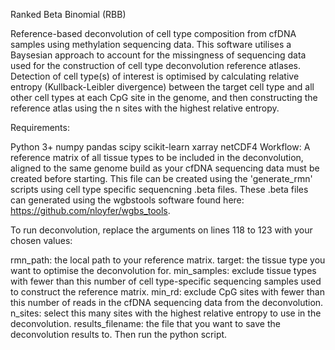 Ranked Beta Binomial (RBB)

Reference-based deconvolution of cell type composition from cfDNA samples using methylation sequencing data. This software utilises a Baysesian approach to account for the missingness of sequencing data used for the construction of cell type deconvolution reference atlases. Detection of cell type(s) of interest is optimised by calculating relative entropy (Kullback-Leibler divergence) between the target cell type and all other cell types at each CpG site in the genome, and then constructing the reference atlas using the n sites with the highest relative entropy.

Requirements:

Python 3+
numpy
pandas
scipy
scikit-learn
xarray
netCDF4
Workflow: A reference matrix of all tissue types to be included in the deconvolution, aligned to the same genome build as your cfDNA sequencing data must be created before starting. This file can be created using the 'generate_rmn' scripts using cell type specific sequencning .beta files. These .beta files can generated using the wgbstools software found here: https://github.com/nloyfer/wgbs_tools.

To run deconvolution, replace the arguments on lines 118 to 123 with your chosen values:

rmn_path: the local path to your reference matrix.
target: the tissue type you want to optimise the deconvolution for.
min_samples: exclude tissue types with fewer than this number of cell type-specific sequencing samples used to construct the reference matrix.
min_rd: exclude CpG sites with fewer than this number of reads in the cfDNA sequencing data from the deconvolution.
n_sites: select this many sites with the highest relative entropy to use in the deconvolution.
results_filename: the file that you want to save the deconvolution results to.
Then run the python script.
